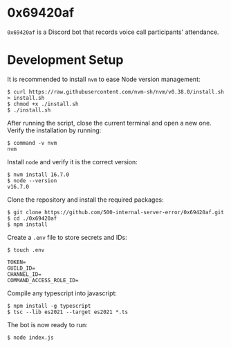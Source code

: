 # 0x69420af

`0x69420af` is a Discord bot that records voice call participants' attendance.

# Development Setup

It is recommended to install `nvm` to ease Node version management:

```shell
$ curl https://raw.githubusercontent.com/nvm-sh/nvm/v0.38.0/install.sh > install.sh
$ chmod +x ./install.sh
$ ./install.sh
```

After running the script, close the current terminal and open a new one. Verify
the installation by running:

```shell
$ command -v nvm
nvm
```

Install `node` and verify it is the correct version:

```shell
$ nvm install 16.7.0
$ node --version
v16.7.0
```

Clone the repository and install the required packages:

```shell
$ git clone https://github.com/500-internal-server-error/0x69420af.git
$ cd ./0x69420af
$ npm install
```

Create a `.env` file to store secrets and IDs:

```shell
$ touch .env
```

```
TOKEN=
GUILD_ID=
CHANNEL_ID=
COMMAND_ACCESS_ROLE_ID=
```

Compile any typescript into javascript:

```shell
$ npm install -g typescript
$ tsc --lib es2021 --target es2021 *.ts
```

The bot is now ready to run:

```shell
$ node index.js
```
